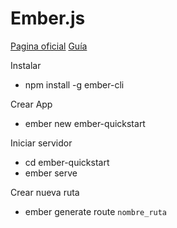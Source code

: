 # Ember.js
[Pagina oficial](https://api.emberjs.com/ember/release)
[Guía](https://guides.emberjs.com/release/getting-started/quick-start/)

Instalar
- npm install -g ember-cli

Crear App
- ember new ember-quickstart

Iniciar servidor
- cd ember-quickstart
- ember serve

Crear nueva ruta
- ember generate route `nombre_ruta`


